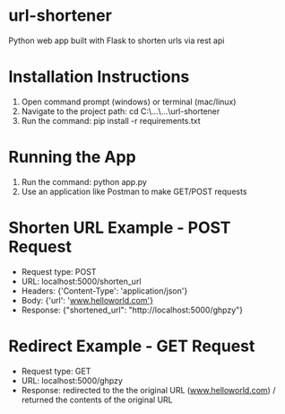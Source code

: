 # url-shortener
Python web app built with Flask to shorten urls via rest api

# Installation Instructions
1. Open command prompt (windows) or terminal (mac/linux)
2. Navigate to the project path: cd C:\\...\\...\url-shortener
3. Run the command: pip install -r requirements.txt

# Running the App
1. Run the command: python app.py
2. Use an application like Postman to make GET/POST requests

# Shorten URL Example - POST Request
- Request type: POST
- URL: localhost:5000/shorten_url
- Headers: {'Content-Type': 'application/json'}
- Body: {'url': 'www.helloworld.com'} 
- Response: {"shortened_url": "http://localhost:5000/ghpzy"}

# Redirect Example - GET Request
- Request type: GET
- URL: localhost:5000/ghpzy
- Response: redirected to the the original URL (www.helloworld.com) / returned the contents of the original URL